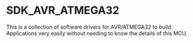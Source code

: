 # SDK_AVR_ATMEGA32
This is a collection of software drivers for AVR/ATMEGA32 to build Applications very easily without needing to know the details of this MCU.
